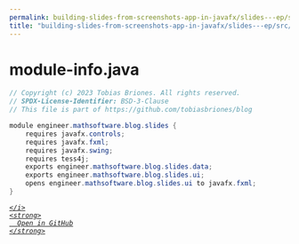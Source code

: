 ```yaml
---
permalink: building-slides-from-screenshots-app-in-javafx/slides---ep/src/main/java/module-info.java.html
title: "building-slides-from-screenshots-app-in-javafx/slides---ep/src/main/java/module-info.java"
---
```


# module-info.java
```java
// Copyright (c) 2023 Tobias Briones. All rights reserved.
// SPDX-License-Identifier: BSD-3-Clause
// This file is part of https://github.com/tobiasbriones/blog

module engineer.mathsoftware.blog.slides {
    requires javafx.controls;
    requires javafx.fxml;
    requires javafx.swing;
    requires tess4j;
    exports engineer.mathsoftware.blog.slides.data;
    exports engineer.mathsoftware.blog.slides.ui;
    opens engineer.mathsoftware.blog.slides.ui to javafx.fxml;
}

```
<div class="social open-gh-btn my-4">
  <a class="btn btn-github" href="https://github.com/tobiasbriones/blog/tree/main/swe/dev/java/javafx/drawing/productivity/building-slides-from-screenshots-app-in-javafx/slides---ep/src/main/java/module-info.java" target="_blank">
    <i class="fab fa-github">
      
    </i>
    <strong>
      Open in GitHub
    </strong>
  </a>
</div>